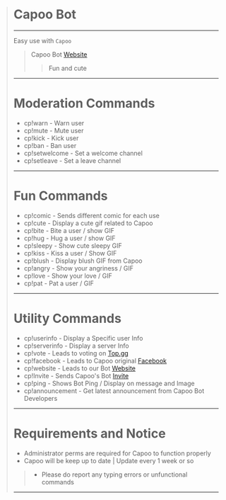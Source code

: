 > # Capoo Bot
>---
> Easy use with `Capoo`
>> Capoo Bot [Website](https://capoo-bot.webnode.com/)
> > > Fun and cute
>
>---
> # Moderation Commands
>
>- cp!warn - Warn user
>- cp!mute - Mute user
>- cp!kick - Kick user
>- cp!ban - Ban user
>- cp!setwelcome - Set a welcome channel
>- cp!setleave - Set a leave channel
>
>---
> # Fun Commands
>
>- cp!comic - Sends different comic for each use
>- cp!cute - Display a cute gif related to Capoo
>- cp!bite - Bite a user / show GIF
>- cp!hug - Hug a user / show GIF
>- cp!sleepy - Show cute sleepy GIF
>- cp!kiss - Kiss a user / Show GIF
>- cp!blush - Display blush GIF from Capoo
>- cp!angry - Show your angriness / GIF
>- cp!love - Show your love / GIF
>- cp!pat - Pat a user / GIF
>
>---
> # Utility Commands
>
>- cp!userinfo - Display a Specific user Info
>- cp!serverinfo - Display a server Info
>- cp!vote - Leads to voting on [Top.gg](https://top.gg/)
>- cp!facebook - Leads to Capoo original [Facebook](https://www.facebook.com/capoocat/)
>- cp!website - Leads to our Bot [Website](https://capoo-bot.webnode.com/)
>- cp!Invite - Sends Capoo's Bot [Invite](https://discord.com/oauth2/authorize?client_id=721148644031725578&permissions=8&scope=bot)
>- cp!ping - Shows Bot Ping / Display on message and Image
>- cp!announcement - Get latest announcement from Capoo Bot Developers
>
>---
> # Requirements and Notice
>
>- Administrator perms are required for Capoo to function properly
>- Capoo will be keep up to date | Update every 1 week or so
>>- Please do report any typing errors or unfunctional commands
>---
